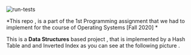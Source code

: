 ![run-tests](../../workflows/run-tests/badge.svg)

*This repo , is a part of the 1st Programming assignment that we had to implement for the course of Operating Systems [Fall 2020] *

This is a **Data Structures** based project , that is implemented by a Hash Table and and Inverted Index as you can see at the following picture .


